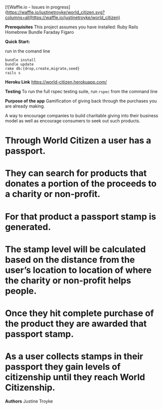 [![Waffle.io - Issues in progress](https://waffle.io/justinetroyke/world_citizen.svg?columns=all(https://waffle.io/justinetroyke/world_citizen)

__Prerequisites__
This project assumes you have installed:
Ruby
Rails
Homebrew
Bundle
Faraday
Figaro

__Quick Start:__

run in the comand line
```
bundle install
bundle update
rake db:{drop,create,migrate,seed}
rails s
```

__Heroku Link__
https://world-citizen.herokuapp.com/

__Testing__
To run the full rspec testing suite, run
```rspec```
from the command line

__Purpose of the app__
Gamification of giving back through the purchases you are already making.

A way to encourage companies to build charitable giving into their business model as well as encourage consumers to seek out such products.

# Through World Citizen a user has a passport.
# They can search for products that donates a portion of the proceeds to a charity or non-profit.
# For that product a passport stamp is generated.
# The stamp level will be calculated based on the distance from the user’s location to location of where the charity or non-profit helps people.
# Once they hit complete purchase of the product they are awarded that passport stamp.
# As a user collects stamps in their passport they gain levels of citizenship until they reach World Citizenship.

__Authors__
Justine Troyke
